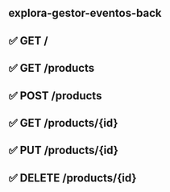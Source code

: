 ## explora-gestor-eventos-back

## ✅ GET /

## ✅ GET /products

## ✅ POST /products

## ✅ GET /products/{id}

## ✅ PUT /products/{id}

## ✅ DELETE /products/{id}
